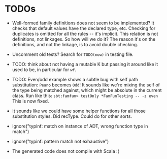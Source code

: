 # TODOs

- Well-formed family definitions does not seem to be implemented?
  It checks that default values have the declared type, etc.
  Checking for duplicates is omitted for all the rules -- it's implicit.
  This relation is not definitions, not linkages. So how will we do it?
  The reason it's on the definitions, and not the linkage, is to avoid double checking.
  
- Uncomment old tests? Search for `TODO(now)` in testing file.

- TODO: think about not having a mutable K but passing it around like it used to be, in particular for `wf`.

- TODO: Even/odd example shows a subtle bug with self path substitution: `Peano` becomes `Odd`!
  It sounds like we're mixing the self of the type being matched against, which might be absolute in the current class.
  Run like this: `sbt:famfun> testOnly *FamFunTesting -- -z even`
  This is now fixed.

- It sounds like we could have some helper functions for all those substitution styles.
  Did recType. Could do for other sorts.

- ignore("typinf: match on instance of ADT, wrong function type in match")
- ignore("typinf: pattern match not exhaustive")

- The generated code does not compile with Scala :(
